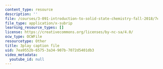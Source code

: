 ```yaml
---
content_type: resource
description: ''
file: /courses/3-091-introduction-to-solid-state-chemistry-fall-2018/7ea9552b65753a34907b7072d5401db3_vGvnfTk5BFk.srt
file_type: application/x-subrip
learning_resource_types: []
license: https://creativecommons.org/licenses/by-nc-sa/4.0/
ocw_type: OCWFile
resourcetype: Other
title: 3play caption file
uid: 7ea9552b-6575-3a34-907b-7072d5401db3
video_metadata:
  youtube_id: null
---
```

